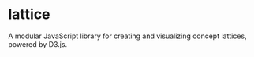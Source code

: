 # lattice
A modular JavaScript library for creating and visualizing concept lattices, powered by D3.js.
